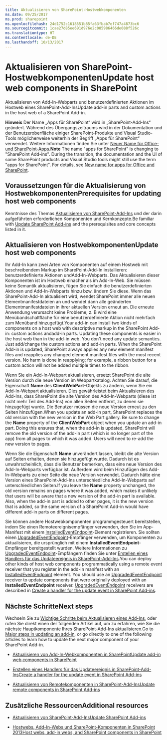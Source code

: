```yaml
---
title: Aktualisieren von SharePoint-Hostwebkomponenten
ms.date: 09/25/2017
ms.prod: sharepoint
ms.openlocfilehash: 24d1752c1618551b85fa63fbab7ef747a4873bc6
ms.sourcegitcommit: 1cae27d85ee691d976e2c085986466de088f526c
ms.translationtype: HT
ms.contentlocale: de-DE
ms.lasthandoff: 10/13/2017
---
```

# <a name="update-host-web-components-in-sharepoint"></a><span data-ttu-id="8cda3-102">Aktualisieren von SharePoint-Hostwebkomponenten</span><span class="sxs-lookup"><span data-stu-id="8cda3-102">Update host web components in SharePoint</span></span>
<span data-ttu-id="8cda3-103">Aktualisieren von Add-In-Webparts und benutzerdefinierten Aktionen im Hostweb eines SharePoint-Add-Ins</span><span class="sxs-lookup"><span data-stu-id="8cda3-103">Update add-in parts and custom actions in the host web of a SharePoint Add-in.</span></span>
 

 <span data-ttu-id="8cda3-p101">**Hinweis** Der Name „Apps für SharePoint“ wird in „SharePoint-Add-Ins“ geändert. Während des Übergangszeitraums wird in der Dokumentation und der Benutzeroberfläche einiger SharePoint-Produkte und Visual Studio-Tools möglicherweise weiterhin der Begriff „Apps für SharePoint“ verwendet. Weitere Informationen finden Sie unter [Neuer Name für Office- und SharePoint-Apps](new-name-for-apps-for-sharepoint.md#bk_newname).</span><span class="sxs-lookup"><span data-stu-id="8cda3-p101">**Note**  The name "apps for SharePoint" is changing to "SharePoint Add-ins". During the transition, the documentation and the UI of some SharePoint products and Visual Studio tools might still use the term "apps for SharePoint". For details, see  [New name for apps for Office and SharePoint](new-name-for-apps-for-sharepoint.md#bk_newname).</span></span>
 


## <a name="prerequisites-for-updating-host-web-components"></a><span data-ttu-id="8cda3-107">Voraussetzungen für die Aktualisierung von Hostwebkomponenten</span><span class="sxs-lookup"><span data-stu-id="8cda3-107">Prerequisites for updating host web components</span></span>
<span data-ttu-id="8cda3-108"><a name="Prerequisites"> </a></span><span class="sxs-lookup"><span data-stu-id="8cda3-108"><a name="Prerequisites"> </a></span></span>

<span data-ttu-id="8cda3-109">Kenntnisse des Themas [Aktualisieren von SharePoint-Add-Ins](update-sharepoint-add-ins.md) und der darin aufgeführten erforderlichen Komponenten und Kernkonzepte.</span><span class="sxs-lookup"><span data-stu-id="8cda3-109">Be familiar with  [Update SharePoint Add-ins](update-sharepoint-add-ins.md) and the prerequisites and core concepts listed in it.</span></span>
 

 

## <a name="update-host-web-components"></a><span data-ttu-id="8cda3-110">Aktualisieren von Hostwebkomponenten</span><span class="sxs-lookup"><span data-stu-id="8cda3-110">Update host web components</span></span>
<span data-ttu-id="8cda3-111"><a name="UpdateHostWeb"> </a></span><span class="sxs-lookup"><span data-stu-id="8cda3-111"><a name="UpdateHostWeb"> </a></span></span>

<span data-ttu-id="8cda3-p102">Ihr Add-In kann zwei Arten von Komponenten auf einem Hostweb mit beschreibendem Markup im SharePoint-Add-In installieren: benutzerdefinierte Aktionen undAdd-In-Webparts. Das Aktualisieren dieser Komponenten ist im Hostweb einacher als im Add-In-Web. Sie müssen keine Semantik aktualisieren, fügen Sie einfach die benutzerdefinierten Aktionen und Add-In-Webparts hinzu bzw. ändern Sie diese. Wenn das SharePoint-Add-In aktualisiert wird, wendet SharePoint immer alle neuen Elementmanifestdateien an und wendet dann alle geänderten Elementmanifestdateien in ihrer aktuellen Version erneut an. Die erneute Anwendung verursacht keine Probleme; z. B wird eine Menübandschaltfläche für eine benutzerdefinierte Aktion nicht mehrfach zum Menüband hinzugefügt.</span><span class="sxs-lookup"><span data-stu-id="8cda3-p102">Your add-in can install two kinds of components on a host web with descriptive markup in the SharePoint Add-in: custom actions andadd-in parts. Updating these components is easier in the host web than in the add-in web. You don't need any update semantics. Just add/change the custom actions and add-in parts. When the SharePoint Add-in is updated, SharePoint always applies any new element manifest files and reapplies any changed element manifest files with the most recent version. No harm is done in reapplying; for example, a ribbon button for a custom action will not be added multiple times to the ribbon.</span></span>
 

 
<span data-ttu-id="8cda3-p103">Wenn Sie ein Add-In-Webpart aktualisieren, ersetzt SharePoint die alte Version durch die neue Version im Webpartkatalog. Achten Sie darauf, die Eigenschaft **Name** des **ClientWebPart**-Objekts zu ändern, wenn Sie ein Add-In-Webpart aktualisieren. Dies gewährleistet beim Aktualisieren des Add-Ins, dass SharePoint die alte Version des Add-In-Webparts (diese ist nicht mehr Teil des Add-Ins) von allen Seiten entfernt, zu denen sie hinzugefügt wurde. Die Benutzer müssen die neue Version erneut zu den Seiten hinzufügen.</span><span class="sxs-lookup"><span data-stu-id="8cda3-p103">When you update an add-in part, SharePoint replaces the old version with the new version in the Web Part gallery. Be sure to change the  **Name** property of the **ClientWebPart** object when you update an add-in part. Doing this ensures that, when the add-in is updated, SharePoint will remove the old version of the add-in part (which is no longer part of the app) from all pages to which it was added. Users will need to re-add the new version to pages.</span></span>
 

 
<span data-ttu-id="8cda3-p104">Wenn Sie die Eigenschaft **Name** unverändert lassen, bleibt die alte Version auf Seiten erhalten, denen sie hinzugefügt wurde. Dadurch ist es unwahrscheinlich, dass die Benutzer bemerken, dass eine neue Version des Add-In-Webparts verfügbar ist. Außerdem wird beim Hinzufügen des Add-In-Webparts zu einer Seite die neue Version verwendet. Dadurch hätte eine Version eines SharePoint-Add-Ins unterschiedliche Add-In-Webparts auf unterschiedlichen Seiten.</span><span class="sxs-lookup"><span data-stu-id="8cda3-p104">If you leave the  **Name** property unchanged, the old version remains on pages where it was added, which makes it unlikely that users will be aware that a new version of the add-in part is available. Also, when the add-in part is added to other pages, it is the new version that is added, so the same version of a SharePoint Add-in would have different add-in parts on different pages.</span></span>
 

 
<span data-ttu-id="8cda3-p105">Sie können andere Hostwebkomponenten programmgesteuert bereitstellen, indem Sie einen Remoteereignisempfänger verwenden, den Sie im App-Manifest mit einem  [InstalledEventEndpoint](http://msdn.microsoft.com/library/af9f83d8-8325-3ede-d7b0-bb82c0445eb9%28Office.15%29.aspx)-Element registrieren. Sie sollten einen  [UpgradedEventEndpoint](http://msdn.microsoft.com/library/09a93d44-d295-47bb-f91c-d243178b0f53%28Office.15%29.aspx)-Empfänger verwenden, um Komponenten zu aktualisieren, die ursprünglich mit einem **InstalledEventEndpoint**-Empfänger bereitgestellt wurden. Weitere Informationen zu  [UpgradedEventEndpoint](http://msdn.microsoft.com/library/09a93d44-d295-47bb-f91c-d243178b0f53%28Office.15%29.aspx)-Empfängern finden Sie unter  [Erstellen eines Handlers für das Updateereignis in SharePoint-Add-Ins](create-a-handler-for-the-update-event-in-sharepoint-add-ins.md).</span><span class="sxs-lookup"><span data-stu-id="8cda3-p105">You can deploy other kinds of host web components programmatically using a remote event receiver that you register in the add-in manifest with an  [InstalledEventEndpoint](http://msdn.microsoft.com/library/af9f83d8-8325-3ede-d7b0-bb82c0445eb9%28Office.15%29.aspx) element. You should use an [UpgradedEventEndpoint](http://msdn.microsoft.com/library/09a93d44-d295-47bb-f91c-d243178b0f53%28Office.15%29.aspx) receiver to update components that were originally deployed with an **InstalledEventEndpoint** receiver. [UpgradedEventEndpoint](http://msdn.microsoft.com/library/09a93d44-d295-47bb-f91c-d243178b0f53%28Office.15%29.aspx) receivers are described in [Create a handler for the update event in SharePoint Add-ins](create-a-handler-for-the-update-event-in-sharepoint-add-ins.md).</span></span>
 

 

## <a name="next-steps"></a><span data-ttu-id="8cda3-127">Nächste Schritte</span><span class="sxs-lookup"><span data-stu-id="8cda3-127">Next steps</span></span>
<span data-ttu-id="8cda3-128"><a name="Next"> </a></span><span class="sxs-lookup"><span data-stu-id="8cda3-128"><a name="Next"> </a></span></span>

<span data-ttu-id="8cda3-129">Wechseln Sie zu  [Wichtige Schritte beim Aktualisieren eines Add-Ins](update-sharepoint-add-ins.md#MajorAppUpgradeSteps), oder rufen Sie direkt einen der folgenden Artikel auf, um zu erfahren, wie Sie die nächste Hauptkomponente Ihres SharePoint-Add-Ins aktualisieren.</span><span class="sxs-lookup"><span data-stu-id="8cda3-129">Go to  [Major steps in updating an add-in](update-sharepoint-add-ins.md#MajorAppUpgradeSteps), or go directly to one of the following articles to learn how to update the next major component of your SharePoint Add-in.</span></span>
 

 

-  [<span data-ttu-id="8cda3-130">Aktualisieren von Add-In-Webkomponenten in SharePoint</span><span class="sxs-lookup"><span data-stu-id="8cda3-130">Update add-in web components in SharePoint</span></span>](update-add-in-web-components-in-sharepoint.md)
    
 
-  [<span data-ttu-id="8cda3-131">Erstellen eines Handlers für das Updateereignis in SharePoint-Add-Ins</span><span class="sxs-lookup"><span data-stu-id="8cda3-131">Create a handler for the update event in SharePoint Add-ins</span></span>](create-a-handler-for-the-update-event-in-sharepoint-add-ins.md)
    
 
-  [<span data-ttu-id="8cda3-132">Aktualisieren von Remotekomponenten in SharePoint-Add-Ins</span><span class="sxs-lookup"><span data-stu-id="8cda3-132">Update remote components in SharePoint Add-ins</span></span>](update-remote-components-in-sharepoint-add-ins.md)
    
 

## <a name="additional-resources"></a><span data-ttu-id="8cda3-133">Zusätzliche Ressourcen</span><span class="sxs-lookup"><span data-stu-id="8cda3-133">Additional resources</span></span>
<span data-ttu-id="8cda3-134"><a name="bk_addresources"> </a></span><span class="sxs-lookup"><span data-stu-id="8cda3-134"><a name="bk_addresources"> </a></span></span>


-  [<span data-ttu-id="8cda3-135">Aktualisieren von SharePoint-Add-Ins</span><span class="sxs-lookup"><span data-stu-id="8cda3-135">Update SharePoint Add-ins</span></span>](update-sharepoint-add-ins.md)
    
 
-  [<span data-ttu-id="8cda3-136">Hostwebs, Add-In-Webs und SharePoint-Komponenten in SharePoint 2013</span><span class="sxs-lookup"><span data-stu-id="8cda3-136">Host webs, add-in webs, and SharePoint components in SharePoint</span></span>](host-webs-add-in-webs-and-sharepoint-components-in-sharepoint.md)
    
 

